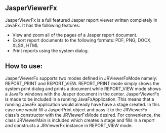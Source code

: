 JasperViewerFx
------------------

JasperViewrFx is a full featured Jasper report viewer written completely in JavaFx. 
It has the following features:
* View and zoom  all of the pages of a Jasper report document.
* Export report documents to the following formats: PDF, PNG, DOCX, XLSX, HTML
* Print reports using the system dialog.

How to use:
------------
JasperViewerFx supports two modes defined in JRViewerFxMode namely:  REPORT_PRINT and REPORT_VIEW. 
REPORT_PRINT mode simply shows the system print dialog and prints a document while REPORT_VIEW mode 
shows a JavaFx windows with the Jasper document in the center.  JasperViewerFx is made to be included in a 
running JavaFxApplication.  This means that a running JavaFx application would already have have a stage 
created.   In this case one would fill a JasperPrint object and pass it to the JRViewerFx class's constructor
 with the JRViewerFxMode desired. For convenience, the class JRViewerMain is included which creates a stage
 and fills in a report and constructs a JRViewerFx instance in REPORT_VIEW mode.
